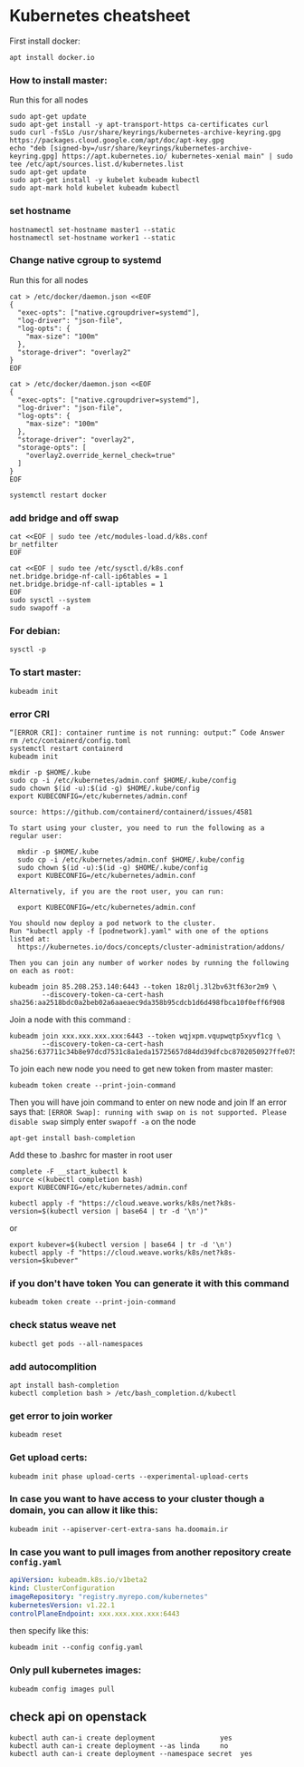 
# Kubernetes cheatsheet 

First install docker:
```
apt install docker.io
```

### How to install master:
Run this for all nodes
```
sudo apt-get update
sudo apt-get install -y apt-transport-https ca-certificates curl
sudo curl -fsSLo /usr/share/keyrings/kubernetes-archive-keyring.gpg https://packages.cloud.google.com/apt/doc/apt-key.gpg
echo "deb [signed-by=/usr/share/keyrings/kubernetes-archive-keyring.gpg] https://apt.kubernetes.io/ kubernetes-xenial main" | sudo tee /etc/apt/sources.list.d/kubernetes.list
sudo apt-get update
sudo apt-get install -y kubelet kubeadm kubectl
sudo apt-mark hold kubelet kubeadm kubectl
```
### set hostname
```
hostnamectl set-hostname master1 --static
hostnamectl set-hostname worker1 --static
```
### Change native cgroup to systemd
Run this for all nodes
```
cat > /etc/docker/daemon.json <<EOF
{
  "exec-opts": ["native.cgroupdriver=systemd"],
  "log-driver": "json-file",
  "log-opts": {
    "max-size": "100m"
  },
  "storage-driver": "overlay2"
}
EOF
```
```
cat > /etc/docker/daemon.json <<EOF
{
  "exec-opts": ["native.cgroupdriver=systemd"],
  "log-driver": "json-file",
  "log-opts": {
    "max-size": "100m"
  },
  "storage-driver": "overlay2",
  "storage-opts": [
    "overlay2.override_kernel_check=true"
  ]
}
EOF
```

```
systemctl restart docker
```

### add bridge and off swap
```
cat <<EOF | sudo tee /etc/modules-load.d/k8s.conf
br_netfilter
EOF

cat <<EOF | sudo tee /etc/sysctl.d/k8s.conf
net.bridge.bridge-nf-call-ip6tables = 1
net.bridge.bridge-nf-call-iptables = 1
EOF
sudo sysctl --system
sudo swapoff -a
```
### For debian:
```
sysctl -p
```
### To start master:
```
kubeadm init
```

### error CRI
```
“[ERROR CRI]: container runtime is not running: output:” Code Answer
rm /etc/containerd/config.toml
systemctl restart containerd
kubeadm init

mkdir -p $HOME/.kube
sudo cp -i /etc/kubernetes/admin.conf $HOME/.kube/config
sudo chown $(id -u):$(id -g) $HOME/.kube/config
export KUBECONFIG=/etc/kubernetes/admin.conf
  
source: https://github.com/containerd/containerd/issues/4581
```
```
To start using your cluster, you need to run the following as a regular user:

  mkdir -p $HOME/.kube
  sudo cp -i /etc/kubernetes/admin.conf $HOME/.kube/config
  sudo chown $(id -u):$(id -g) $HOME/.kube/config
  export KUBECONFIG=/etc/kubernetes/admin.conf

Alternatively, if you are the root user, you can run:

  export KUBECONFIG=/etc/kubernetes/admin.conf

You should now deploy a pod network to the cluster.
Run "kubectl apply -f [podnetwork].yaml" with one of the options listed at:
  https://kubernetes.io/docs/concepts/cluster-administration/addons/

Then you can join any number of worker nodes by running the following on each as root:

kubeadm join 85.208.253.140:6443 --token 18z0lj.3l2bv63tf63or2m9 \
        --discovery-token-ca-cert-hash sha256:aa2518bdc0a2beb02a6aaeaec9da358b95cdcb1d6d498fbca10f0eff6f908
```

Join a node with this command :
```
kubeadm join xxx.xxx.xxx.xxx:6443 --token wqjxpm.vqupwqtp5xyvf1cg \
        --discovery-token-ca-cert-hash sha256:637711c34b8e97dcd7531c8a1eda15725657d84dd39dfcbc8702050927ffe075
```
To join each new node you need to get new token from master master:
```
kubeadm token create --print-join-command
```
Then you will have join command to enter on new node and join
If an error says that: `[ERROR Swap]: running with swap on is not supported. Please disable swap` simply enter `swapoff -a` on the node

```
apt-get install bash-completion
```

Add these to .bashrc for master in root user
```
complete -F __start_kubectl k
source <(kubectl completion bash)
export KUBECONFIG=/etc/kubernetes/admin.conf        
```
```
kubectl apply -f "https://cloud.weave.works/k8s/net?k8s-version=$(kubectl version | base64 | tr -d '\n')"
```
or
```
export kubever=$(kubectl version | base64 | tr -d '\n')
kubectl apply -f "https://cloud.weave.works/k8s/net?k8s-version=$kubever"
```
### if you don't have token You can generate it with this command
```
kubeadm token create --print-join-command
```
### check status weave net
```
kubectl get pods --all-namespaces

```
### add autocomplition
```
apt install bash-completion
kubectl completion bash > /etc/bash_completion.d/kubectl
```

### get error to join worker
```
kubeadm reset
```

### Get upload certs:
```
kubeadm init phase upload-certs --experimental-upload-certs
```

### In case you want to have access to your cluster though a domain, you can allow it like this:
```
kubeadm init --apiserver-cert-extra-sans ha.doomain.ir
```

### In case you want to pull images from another repository create `config.yaml`
```yaml
apiVersion: kubeadm.k8s.io/v1beta2
kind: ClusterConfiguration
imageRepository: "registry.myrepo.com/kubernetes" 
kubernetesVersion: v1.22.1
controlPlaneEndpoint: xxx.xxx.xxx.xxx:6443
```
then specify like this:
```
kubeadm init --config config.yaml
```

### Only pull kubernetes images:
```
kubeadm config images pull
```

## check api on openstack
```
kubectl auth can-i create deployment                yes
kubectl auth can-i create deployment --as linda     no
kubectl auth can-i create deployment --namespace secret  yes
